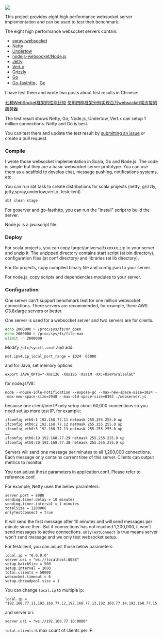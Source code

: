 ![](https://travis-ci.org/smallnest/C1000K-Servers.svg?branch=master)

This project provides eight high performance websocket server implementation and can be used to test their benchmark.


The eight high performance websocket servers contain:
* [spray-websocket](https://github.com/wandoulabs/spray-websocket)
* [Netty](http://netty.io/)
* [Undertow](http://undertow.io/)
* [nodejs-websocket/Node.js](https://github.com/sitegui/nodejs-websocket)
* [Jetty](http://www.eclipse.org/jetty/)
* [Vert.x](http://http://vertx.io)
* [Grizzly](https://grizzly.java.net/)
* [Go](https://golang.org/)
* [Go-fasthttp](https://github.com/valyala/fasthttp)、[Go](https://github.com/fasthttp-contrib/websocket)

I have test them and wrote two posts about test results in Chinese:

[七种WebSocket框架的性能比较](http://colobu.com/2015/07/14/performance-comparison-of-7-websocket-frameworks/)
[使用四种框架分别实现百万websocket常连接的服务器](http://colobu.com/2015/05/22/implement-C1000K-servers-by-spray-netty-undertow-and-node-js/#comments)

The test result shows Netty, Go, Node.js, Undertow, Vert.x can setup 1 million connections. Netty and Go is best.

You can test them and update the test result by [submitting an issue](https://github.com/smallnest/C1000K-Servers/issues) or create a pull request.


### Compile
I wrote those websocket implementation in Scala, Go and Node.js. The code is simple but they are a basic websocket server prototype.
You can use them as a scaffold to develop chat, message pushing, notifications systems, etc.

You can run sbt task to create distributions for scala projects (netty, grizzly, jetty,spray,undertow,vert.x, testclient).

```sh
sbt clean stage
```

For goserver and go-fasthttp, you can run the "install" script to build the server.

Node.js is a javascript file.


### Deploy
For scala projects, you can copy target/universal/xxxxxx.zip to your server and unzip it.
The unzipped directory contains start script (at bin directory), configuration files (at conf directory) and libraries (at lib directory).

For Go projects, copy compiled binary file and config.json to your server.


For node.js, copy scripts and dependencies modules to your server.


### Configuration
One server can't support benchmark test for one million websocket connections.
There servers are recommended, for example, there AWS C3.8xlarge servers or better.

One server is used for a websocket server and two servers are for clients.


```sh
echo 2000000 > /proc/sys/fs/nr_open
echo 2000000 > /proc/sys/fs/file-max
ulimit -n 2000000
```

Modify `/etc/sysctl.conf` and add:

```
net.ipv4.ip_local_port_range = 1024  65000
```


and for Java, set memory options:
```
export JAVA_OPTS="-Xms12G -Xmx12G -Xss1M -XX:+UseParallelGC"
```

for node.js/V8:
```
node --nouse-idle-notification --expose-gc --max-new-space-size=1024 --max-new-space-size=2048 --max-old-space-size=8192 ./webserver.js
```

because one client/one IP only setup about 60,000 connections so you need set up more test IP, for example:
```sh
ifconfig eth0:1 192.168.77.11 netmask 255.255.255.0 up
ifconfig eth0:2 192.168.77.12 netmask 255.255.255.0 up
ifconfig eth0:3 192.168.77.13 netmask 255.255.255.0 up
……
ifconfig eth0:19 192.168.77.29 netmask 255.255.255.0 up
ifconfig eth0:20 192.168.77.30 netmask 255.255.255.0 up
```

Servers will send one message per minutes to all 1,200,000 connections. Each message only contains current time of this server. Clients can output metrics to monitor.

You can adjust those parameters in application.conf. Please refer to reference.conf.

For example, Netty uses the below parameters:
```
server.port = 8088
sending.timer.delay = 10 minutes
sending.timer.interval = 1 minutes
totalSize = 1200000
onlyTestConnect = true
```

It will send the first message after 10 minutes and will send messages per minute since then.
But if connections has not reached 1,200,000, it won't send messages to active connections.
`onlyTestConnect` is true means server won't send message and we only test websocket setup.


For testclient, you can adjust those below parameters:
```
local.ip = "0.0.0.0"
server.uri = "ws://localhost:8088"
setup.batchSize = 500
setup.interval = 1000
total.clients = 50000
websocket.timeout = 0
setup.threadpool.size = 1
```

You can change `local.ip` to multiple ip:
```
local.ip = "192.168.77.11,192.168.77.12,192.168.77.13,192.168.77.14,192.168.77.15,192.168.77.16,192.168.77.17,192.168.77.18,192.168.77.19,192.168.77.20,192.168.77.21,192.168.77.22,192.168.77.23,192.168.77.24,192.168.77.25,192.168.77.26,192.168.77.27,192.168.77.28,192.168.77.29,192.168.77.30"
```

and server uri:
```
server.uri = "ws://192.168.77.10:8088"
```

`total.clients` is max count of clients per IP.

